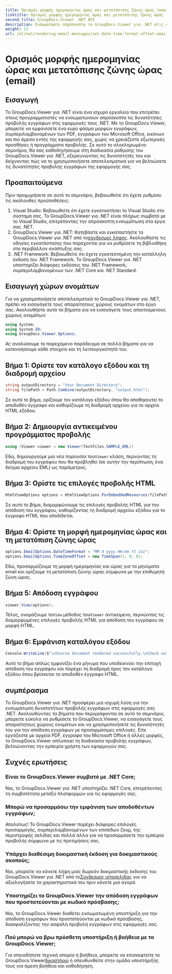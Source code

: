 ```yaml
---
title: Ορισμός μορφής ημερομηνίας ώρας και μετατόπισης ζώνης ώρας (email)
linktitle: Ορισμός μορφής ημερομηνίας ώρας και μετατόπισης ζώνης ώρας (email)
second_title: GroupDocs.Viewer .NET API
description: Ενσωματώστε απρόσκοπτα το GroupDocs.Viewer για .NET στις εφαρμογές σας για ισχυρές δυνατότητες προβολής εγγράφων. Βελτιώστε την εμπειρία χρήστη με προσαρμόσιμες επιλογές.
weight: 11
url: /el/net/rendering-email-messages/set-date-time-format-offset-email/
---
```


# Ορισμός μορφής ημερομηνίας ώρας και μετατόπισης ζώνης ώρας (email)


## Εισαγωγή
Το GroupDocs.Viewer για .NET είναι ένα ισχυρό εργαλείο που επιτρέπει στους προγραμματιστές να ενσωματώνουν απρόσκοπτα τις δυνατότητες προβολής εγγράφων στις εφαρμογές τους .NET. Με το GroupDocs.Viewer, μπορείτε να εμφανίσετε ένα ευρύ φάσμα μορφών εγγράφων, συμπεριλαμβανομένων των PDF, εγγράφων του Microsoft Office, εικόνων και πιο άμεσα εντός της εφαρμογής σας, χωρίς να χρειάζεστε εξωτερικές προσθήκες ή προγράμματα προβολής. Σε αυτό το ολοκληρωμένο σεμινάριο, θα σας καθοδηγήσουμε στη διαδικασία ρύθμισης του GroupDocs.Viewer για .NET, εξερευνώντας τις δυνατότητές του και δείχνοντας πώς να το χρησιμοποιήσετε αποτελεσματικά για να βελτιώσετε τις δυνατότητες προβολής εγγράφων της εφαρμογής σας.
## Προαπαιτούμενα
Πριν προχωρήσετε σε αυτό το σεμινάριο, βεβαιωθείτε ότι έχετε ρυθμίσει τις ακόλουθες προϋποθέσεις:
1. Visual Studio: Βεβαιωθείτε ότι έχετε εγκαταστήσει το Visual Studio στο σύστημά σας. Το GroupDocs.Viewer για .NET είναι πλήρως συμβατό με το Visual Studio, επιτρέποντας την απρόσκοπτη ενσωμάτωση στα έργα σας .NET.
2.  GroupDocs.Viewer για .NET: Κατεβάστε και εγκαταστήστε το GroupDocs.Viewer για .NET από το[σύνδεσμος λήψης](https://releases.groupdocs.com/viewer/net/). Ακολουθήστε τις οδηγίες εγκατάστασης που παρέχονται για να ρυθμίσετε τη βιβλιοθήκη στο περιβάλλον ανάπτυξης σας.
3. .NET Framework: Βεβαιωθείτε ότι έχετε εγκατεστημένη την κατάλληλη έκδοση του .NET Framework. Το GroupDocs.Viewer για .NET υποστηρίζει διάφορες εκδόσεις του .NET Framework, συμπεριλαμβανομένων των .NET Core και .NET Standard.

## Εισαγωγή χώρων ονομάτων
Για να χρησιμοποιήσετε αποτελεσματικά το GroupDocs.Viewer για .NET, πρέπει να εισαγάγετε τους απαραίτητους χώρους ονομάτων στο έργο σας. Ακολουθήστε αυτά τα βήματα για να εισαγάγετε τους απαιτούμενους χώρους ονομάτων:

```csharp
using System;
using System.IO;
using GroupDocs.Viewer.Options;
```


Ας αναλύσουμε το παρεχόμενο παράδειγμα σε πολλά βήματα για να κατανοήσουμε κάθε στοιχείο και τη λειτουργικότητά του.
## Βήμα 1: Ορίστε τον κατάλογο εξόδου και τη διαδρομή αρχείου
```csharp
string outputDirectory = "Your Document Directory";
string filePath = Path.Combine(outputDirectory, "output.html");
```
Σε αυτό το βήμα, ορίζουμε τον κατάλογο εξόδου όπου θα αποθηκευτεί το αποδοθέν έγγραφο και καθορίζουμε τη διαδρομή αρχείου για το αρχείο HTML εξόδου.
## Βήμα 2: Δημιουργία αντικειμένου προγράμματος προβολής
```csharp
using (Viewer viewer = new Viewer(TestFiles.SAMPLE_EML))
```
 Εδώ, δημιουργούμε μια νέα παρουσία του`Viewer` κλάση, περνώντας τη διαδρομή του εγγράφου που θα προβληθεί (σε αυτήν την περίπτωση, ένα δείγμα αρχείου EML) ως παράμετρος.
## Βήμα 3: Ορίστε τις επιλογές προβολής HTML
```csharp
HtmlViewOptions options = HtmlViewOptions.ForEmbeddedResources(filePath);
```
Σε αυτό το βήμα, διαμορφώνουμε τις επιλογές προβολής HTML για την απόδοση του εγγράφου, καθορίζοντας τη διαδρομή αρχείου εξόδου για το έγγραφο HTML που αποδίδεται.
## Βήμα 4: Ορίστε τη μορφή ημερομηνίας ώρας και τη μετατόπιση ζώνης ώρας
```csharp
options.EmailOptions.DateTimeFormat = "MM d yyyy HH:mm tt zzz";
options.EmailOptions.TimeZoneOffset = new TimeSpan(1, 0, 0);
```
Εδώ, προσαρμόζουμε τη μορφή ημερομηνίας και ώρας για τα μηνύματα email και ορίζουμε τη μετατόπιση ζώνης ώρας σύμφωνα με την επιθυμητή ζώνη ώρας.
## Βήμα 5: Απόδοση εγγράφου
```csharp
viewer.View(options);
```
 Τέλος, ονομάζουμε το`View` μέθοδος του`Viewer` αντικείμενο, περνώντας τις διαμορφωμένες επιλογές προβολής HTML για απόδοση του εγγράφου σε μορφή HTML.
## Βήμα 6: Εμφάνιση καταλόγου εξόδου
```csharp
Console.WriteLine($"\nSource document rendered successfully.\nCheck output in {outputDirectory}.");
```
Αυτό το βήμα απλώς εμφανίζει ένα μήνυμα που υποδεικνύει την επιτυχή απόδοση του εγγράφου και παρέχει τη διαδρομή προς τον κατάλογο εξόδου όπου βρίσκεται το αποδοθέν έγγραφο HTML.

## συμπέρασμα
Το GroupDocs.Viewer για .NET προσφέρει μια ισχυρή λύση για την ενσωμάτωση δυνατοτήτων προβολής εγγράφων στις εφαρμογές σας .NET. Ακολουθώντας τα βήματα που περιγράφονται σε αυτό το σεμινάριο, μπορείτε εύκολα να ρυθμίσετε το GroupDocs.Viewer, να εισαγάγετε τους απαραίτητους χώρους ονομάτων και να χρησιμοποιήσετε τις δυνατότητές του για την απόδοση εγγράφων με προσαρμόσιμες επιλογές. Είτε εργάζεστε με αρχεία PDF, έγγραφα του Microsoft Office ή άλλες μορφές, το GroupDocs.Viewer απλοποιεί τη διαδικασία προβολής εγγράφων, βελτιώνοντας την εμπειρία χρήστη των εφαρμογών σας.
## Συχνές ερωτήσεις
### Είναι το GroupDocs.Viewer συμβατό με .NET Core;
Ναι, το GroupDocs.Viewer για .NET υποστηρίζει .NET Core, επιτρέποντας τη συμβατότητα μεταξύ πλατφορμών για τις εφαρμογές σας.
### Μπορώ να προσαρμόσω την εμφάνιση των αποδοθέντων εγγράφων;
Απολύτως! Το GroupDocs.Viewer παρέχει διάφορες επιλογές προσαρμογής, συμπεριλαμβανομένων των επιπέδων ζουμ, της περιστροφής σελίδας και πολλά άλλα για να προσαρμόσετε την εμπειρία προβολής σύμφωνα με τις προτιμήσεις σας.
### Υπάρχει διαθέσιμη δοκιμαστική έκδοση για δοκιμαστικούς σκοπούς;
 Ναι, μπορείτε να κάνετε λήψη μιας δωρεάν δοκιμαστικής έκδοσης του GroupDocs.Viewer για .NET από το[Σύνδεσμος ιστοσελίδας](https://releases.groupdocs.com/viewer/net/) για να αξιολογήσετε τα χαρακτηριστικά του πριν κάνετε μια αγορά.
### Υποστηρίζει το GroupDocs.Viewer την απόδοση εγγράφων που προστατεύονται με κωδικό πρόσβασης;
Ναι, το GroupDocs.Viewer διαθέτει ενσωματωμένη υποστήριξη για την απόδοση εγγράφων που προστατεύονται με κωδικό πρόσβασης, διασφαλίζοντας την ασφαλή προβολή εγγράφων στις εφαρμογές σας.
### Πού μπορώ να βρω πρόσθετη υποστήριξη ή βοήθεια με το GroupDocs.Viewer;
 Για οποιαδήποτε τεχνική απορία ή βοήθεια, μπορείτε να επισκεφτείτε το GroupDocs.Viewer[δικαστήριο](https://forum.groupdocs.com/c/viewer/9) ή απευθυνθείτε στην ομάδα υποστήριξής τους για άμεση βοήθεια και καθοδήγηση.